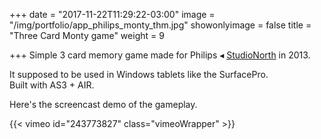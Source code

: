 +++
date = "2017-11-22T11:29:22-03:00"
image = "/img/portfolio/app_philips_monty_thm.jpg"
showonlyimage = false
title = "Three Card Monty game"
weight = 9

+++
Simple 3 card memory game made for Philips ◂ [StudioNorth](http://www.studionorth.com "StudioNorth") in 2013.

<!--more-->

It supposed to be used in Windows tablets like the SurfacePro.  
Built with AS3 + AIR.

Here's the screencast demo of the gameplay.

{{< vimeo id="243773827" class="vimeoWrapper" >}}
